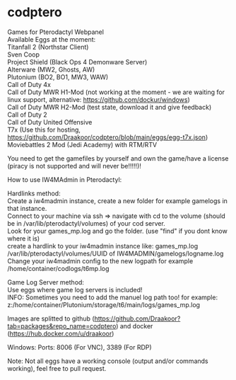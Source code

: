# codptero  
Games for Pterodactyl Webpanel     
Available Eggs at the moment:    
Titanfall 2 (Northstar Client)  
Sven Coop  
Project Shield (Black Ops 4 Demonware Server)  
Alterware (MW2, Ghosts, AW)  
Plutonium (BO2, BO1, MW3, WAW)  
Call of Duty 4x  
Call of Duty MWR H1-Mod (not working at the moment - we are waiting for linux support, alternative: https://github.com/dockur/windows)  
Call of Duty MWR H2-Mod (test state, download it and give feedback)  
Call of Duty 2  
Call of Duty United Offensive  
T7x (Use this for hosting, https://github.com/Draakoor/codptero/blob/main/eggs/egg-t7x.json)  
Moviebattles 2 Mod (Jedi Academy) with RTM/RTV  
  
You need to get the gamefiles by yourself and own the game/have a license (piracy is not supported and will never be!!!!!)!  
  
How to use IW4MAdmin in Pterodactyl:  
  
Hardlinks method:  
Create a iw4madmin instance, create a new folder for example gamelogs in that instance.  
Connect to your machine via ssh => navigate with cd to the volume (should be in /var/lib/pterodactyl/volumes) of your cod server.  
Look for your games_mp.log and go the folder.  (use "find" if you dont know where it is)  
create a hardlink to your iw4madmin instance like: games_mp.log /var/lib/pterodactyl/volumes/UUID of IW4MADMIN/gamelogs/logname.log  
Change your iw4madmin config to the new logpath for example /home/container/codlogs/t6mp.log  
  
Game Log Server method:  
Use eggs where game log servers is included!  
INFO: Sometimes you need to add the manuel log path too! for example: z:/home/container/Plutonium/storage/t6/main/logs/games_mp.log  
  
  
Images are splitted to github (https://github.com/Draakoor?tab=packages&repo_name=codptero) and docker (https://hub.docker.com/u/draakoor)  


Windows:
Ports: 8006 (For VNC), 3389 (For RDP)
  
Note: Not all eggs have a working console (output and/or commands working), feel free to pull request.
